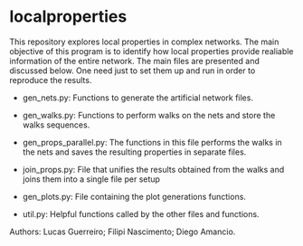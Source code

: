 # localproperties

This repository explores local properties in complex networks. The main objective of this program is to identify how local properties provide realiable information of the entire network.
The main files are presented and discussed below. One need just to set them up and run in order to reproduce the results.

- gen_nets.py:
	Functions to generate the artificial network files.

- gen_walks.py:
	Functions to perform walks on the nets and store the walks sequences.

- gen_props_parallel.py:
	The functions in this file performs the walks in the nets and saves the resulting properties in separate files.

- join_props.py:
	File that unifies the results obtained from the walks and joins them into a single file per setup

- gen_plots.py:
	File containing the plot generations functions.

- util.py:
	Helpful functions called by the other files and functions.

Authors:
Lucas Guerreiro;
Filipi Nascimento;
Diego Amancio.
